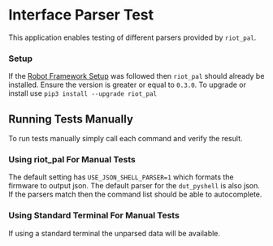 # Interface Parser Test

This application enables testing of different parsers provided by `riot_pal`.

### Setup
If the [Robot Framework Setup](../../README.md) was followed then `riot_pal`
should already be installed.
Ensure the version is greater or equal to `0.3.0`.
To upgrade or install use `pip3 install --upgrade riot_pal`

## Running Tests Manually

To run tests manually simply call each command and verify the result.

### Using riot_pal For Manual Tests

The default setting has `USE_JSON_SHELL_PARSER=1` which formats the firmware
to output json.
The default parser for the `dut_pyshell` is also json.
If the parsers match then the command list should be able to autocomplete.

### Using Standard Terminal For Manual Tests

If using a standard terminal the unparsed data will be available.
